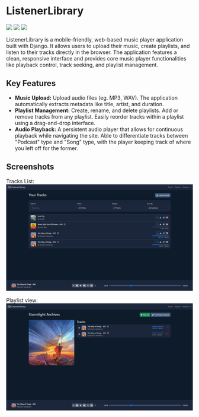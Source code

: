 # ListenerLibrary

<img src="https://img.shields.io/badge/Django-5.2.7-darkgreen?style=flat-square&logo=django&logoColor=white"> <img src="https://img.shields.io/badge/Python-3.11-blue?style=flat-square&logo=python&logoColor=white"> <img src="https://img.shields.io/badge/Bootstrap-5.3-purple?style=flat-square&logo=bootstrap&logoColor=white">

ListenerLibrary is a mobile-friendly, web-based music player application built with Django. It allows users to upload their music, create playlists, and listen to their tracks directly in the browser. The application features a clean, responsive interface and provides core music player functionalities like playback control, track seeking, and playlist management.

## Key Features

*   **Music Upload:** Upload audio files (eg. MP3, WAV). The application automatically extracts metadata like title, artist, and duration.
*   **Playlist Management:** Create, rename, and delete playlists. Add or remove tracks from any playlist. Easily reorder tracks within a playlist using a drag-and-drop interface.
*   **Audio Playback:** A persistent audio player that allows for continuous playback while navigating the site. Able to differentiate tracks between "Podcast" type and "Song" type, with the player keeping track of where you left off for the former.

## Screenshots
Tracks List:
![tracks_list](screenshots/tracks_list.png)

Playlist view:
![playlist_detail](screenshots/playlist_detail.png)